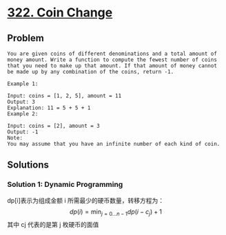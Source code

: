 # [322. Coin Change](https://leetcode-cn.com/problems/coin-change/)
## Problem
```
You are given coins of different denominations and a total amount of money amount. Write a function to compute the fewest number of coins that you need to make up that amount. If that amount of money cannot be made up by any combination of the coins, return -1.

Example 1:

Input: coins = [1, 2, 5], amount = 11
Output: 3 
Explanation: 11 = 5 + 5 + 1
Example 2:

Input: coins = [2], amount = 3
Output: -1
Note:
You may assume that you have an infinite number of each kind of coin.
```
## Solutions
### Solution 1: Dynamic Programming
dp[i]表示为组成金额 i 所需最少的硬币数量，转移方程为：
$$ dp(i) = \min_{j=0...n-1}dp(i−c_{j})+1 $$
其中 cj 代表的是第 j 枚硬币的面值
